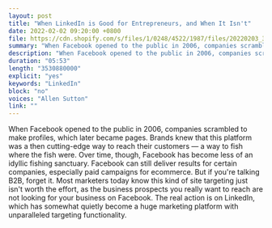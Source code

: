 ```yaml
---
layout: post
title: "When LinkedIn is Good for Entrepreneurs, and When It Isn't"
date: 2022-02-02 09:20:00 +0800
file: https://cdn.shopify.com/s/files/1/0248/4522/1987/files/20220203_3.mp3?v=1643853742
summary: "When Facebook opened to the public in 2006, companies scrambled to make profiles, which later became pages. Brands knew that this platform was a then cutting-edge way to reach their customers — a way to fish where the fish were. Over time, though, Facebook has become less of an idyllic fishing sanctuary. Facebook can still deliver results for certain companies, especially paid campaigns for ecommerce. But if you're talking B2B, forget it. Most marketers today know this kind of site targeting just isn't worth the effort, as the business prospects you really want to reach are not looking for your business on Facebook. The real action is on LinkedIn, which has somewhat quietly become a huge marketing platform with unparalleled targeting functionality."
description: "When Facebook opened to the public in 2006, companies scrambled to make profiles, which later became pages. Brands knew that this platform was a then cutting-edge way to reach their customers — a way to fish where the fish were. Over time, though, Facebook has become less of an idyllic fishing sanctuary. Facebook can still deliver results for certain companies, especially paid campaigns for ecommerce. But if you're talking B2B, forget it. Most marketers today know this kind of site targeting just isn't worth the effort, as the business prospects you really want to reach are not looking for your business on Facebook. The real action is on LinkedIn, which has somewhat quietly become a huge marketing platform with unparalleled targeting functionality."
duration: "05:53"
length: "3530880000"
explicit: "yes"
keywords: "LinkedIn"
block: "no"
voices: "Allen Sutton"
link: ""
---
```


When Facebook opened to the public in 2006, companies scrambled to make profiles, which later became pages. Brands knew that this platform was a then cutting-edge way to reach their customers — a way to fish where the fish were. Over time, though, Facebook has become less of an idyllic fishing sanctuary. Facebook can still deliver results for certain companies, especially paid campaigns for ecommerce. But if you're talking B2B, forget it. Most marketers today know this kind of site targeting just isn't worth the effort, as the business prospects you really want to reach are not looking for your business on Facebook. The real action is on LinkedIn, which has somewhat quietly become a huge marketing platform with unparalleled targeting functionality.
